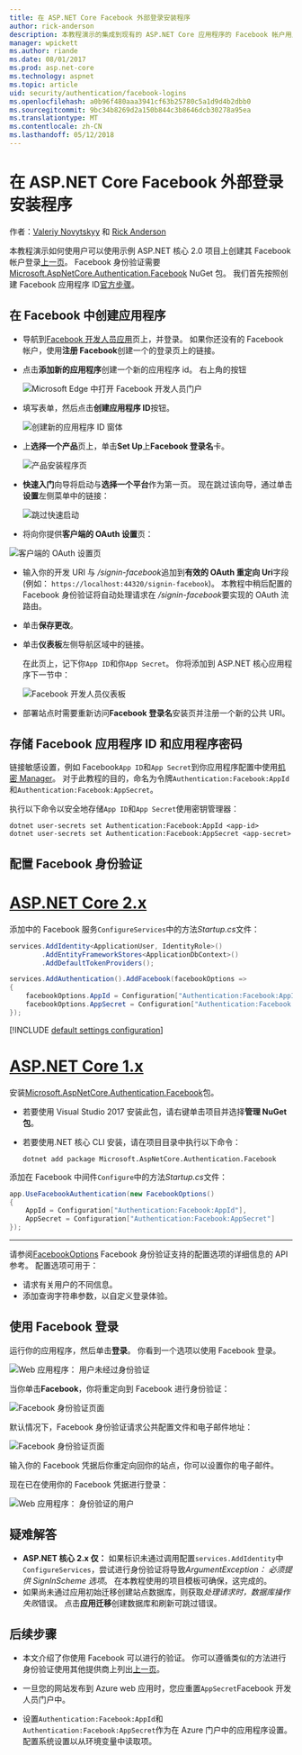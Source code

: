 ```yaml
---
title: 在 ASP.NET Core Facebook 外部登录安装程序
author: rick-anderson
description: 本教程演示的集成到现有的 ASP.NET Core 应用程序的 Facebook 帐户用户身份验证。
manager: wpickett
ms.author: riande
ms.date: 08/01/2017
ms.prod: asp.net-core
ms.technology: aspnet
ms.topic: article
uid: security/authentication/facebook-logins
ms.openlocfilehash: a0b96f480aaa3941cf63b25780c5a1d9d4b2dbb0
ms.sourcegitcommit: 9bc34b8269d2a150b844c3b8646dcb30278a95ea
ms.translationtype: MT
ms.contentlocale: zh-CN
ms.lasthandoff: 05/12/2018
---
```

# <a name="facebook-external-login-setup-in-aspnet-core"></a>在 ASP.NET Core Facebook 外部登录安装程序

作者：[Valeriy Novytskyy](https://github.com/01binary) 和 [Rick Anderson](https://twitter.com/RickAndMSFT)

本教程演示如何使用户可以使用示例 ASP.NET 核心 2.0 项目上创建其 Facebook 帐户登录[上一页](xref:security/authentication/social/index)。 Facebook 身份验证需要[Microsoft.AspNetCore.Authentication.Facebook](https://www.nuget.org/packages/Microsoft.AspNetCore.Authentication.Facebook) NuGet 包。 我们首先按照创建 Facebook 应用程序 ID[官方步骤](https://developers.facebook.com)。

## <a name="create-the-app-in-facebook"></a>在 Facebook 中创建应用程序

*  导航到[Facebook 开发人员应用](https://developers.facebook.com/apps/)页上，并登录。 如果你还没有的 Facebook 帐户，使用**注册 Facebook**创建一个的登录页上的链接。

* 点击**添加新的应用程序**创建一个新的应用程序 id。 右上角的按钮

   ![Microsoft Edge 中打开 Facebook 开发人员门户](index/_static/FBMyApps.png)

* 填写表单，然后点击**创建应用程序 ID**按钮。

   ![创建新的应用程序 ID 窗体](index/_static/FBNewAppId.png)

* 上**选择一个产品**页上，单击**Set Up**上**Facebook 登录名**卡。

   ![产品安装程序页](index/_static/FBProductSetup.png)

* **快速入门**向导将启动与**选择一个平台**作为第一页。 现在跳过该向导，通过单击**设置**左侧菜单中的链接：

   ![跳过快速启动](index/_static/FBSkipQuickStart.png)

* 将向你提供**客户端的 OAuth 设置**页：

![客户端的 OAuth 设置页](index/_static/FBOAuthSetup.png)

* 输入你的开发 URI 与 */signin-facebook*追加到**有效的 OAuth 重定向 Uri**字段 (例如： `https://localhost:44320/signin-facebook`)。 本教程中稍后配置的 Facebook 身份验证将自动处理请求在 */signin-facebook*要实现的 OAuth 流路由。

* 单击**保存更改**。

* 单击**仪表板**左侧导航区域中的链接。 

    在此页上，记下你`App ID`和你`App Secret`。 你将添加到 ASP.NET 核心应用程序下一节中：

   ![Facebook 开发人员仪表板](index/_static/FBDashboard.png)

* 部署站点时需要重新访问**Facebook 登录名**安装页并注册一个新的公共 URI。

## <a name="store-facebook-app-id-and-app-secret"></a>存储 Facebook 应用程序 ID 和应用程序密码

链接敏感设置，例如 Facebook`App ID`和`App Secret`到你应用程序配置中使用[机密 Manager](xref:security/app-secrets)。 对于此教程的目的，命名为令牌`Authentication:Facebook:AppId`和`Authentication:Facebook:AppSecret`。

执行以下命令以安全地存储`App ID`和`App Secret`使用密钥管理器：

```console
dotnet user-secrets set Authentication:Facebook:AppId <app-id>
dotnet user-secrets set Authentication:Facebook:AppSecret <app-secret>
```

## <a name="configure-facebook-authentication"></a>配置 Facebook 身份验证

# <a name="aspnet-core-2xtabaspnetcore2x"></a>[ASP.NET Core 2.x](#tab/aspnetcore2x/)

添加中的 Facebook 服务`ConfigureServices`中的方法*Startup.cs*文件：

```csharp
services.AddIdentity<ApplicationUser, IdentityRole>()
        .AddEntityFrameworkStores<ApplicationDbContext>()
        .AddDefaultTokenProviders();

services.AddAuthentication().AddFacebook(facebookOptions =>
{
    facebookOptions.AppId = Configuration["Authentication:Facebook:AppId"];
    facebookOptions.AppSecret = Configuration["Authentication:Facebook:AppSecret"];
});
```

[!INCLUDE [default settings configuration](includes/default-settings.md)]

# <a name="aspnet-core-1xtabaspnetcore1x"></a>[ASP.NET Core 1.x](#tab/aspnetcore1x/)

安装[Microsoft.AspNetCore.Authentication.Facebook](https://www.nuget.org/packages/Microsoft.AspNetCore.Authentication.Facebook)包。

* 若要使用 Visual Studio 2017 安装此包，请右键单击项目并选择**管理 NuGet 包**。
* 若要使用.NET 核心 CLI 安装，请在项目目录中执行以下命令：

   `dotnet add package Microsoft.AspNetCore.Authentication.Facebook`

添加在 Facebook 中间件`Configure`中的方法*Startup.cs*文件：

```csharp
app.UseFacebookAuthentication(new FacebookOptions()
{
    AppId = Configuration["Authentication:Facebook:AppId"],
    AppSecret = Configuration["Authentication:Facebook:AppSecret"]
});
```

---

请参阅[FacebookOptions](/dotnet/api/microsoft.aspnetcore.builder.facebookoptions) Facebook 身份验证支持的配置选项的详细信息的 API 参考。 配置选项可用于：

* 请求有关用户的不同信息。
* 添加查询字符串参数，以自定义登录体验。

## <a name="sign-in-with-facebook"></a>使用 Facebook 登录

运行你的应用程序，然后单击**登录**。 你看到一个选项以使用 Facebook 登录。

![Web 应用程序： 用户未经过身份验证](index/_static/DoneFacebook.png)

当你单击**Facebook**，你将重定向到 Facebook 进行身份验证：

![Facebook 身份验证页面](index/_static/FBLogin.png)

默认情况下，Facebook 身份验证请求公共配置文件和电子邮件地址：

![Facebook 身份验证页面](index/_static/FBLoginDone.png)

输入你的 Facebook 凭据后你重定向回你的站点，你可以设置你的电子邮件。

现在已在使用你的 Facebook 凭据进行登录：

![Web 应用程序： 身份验证的用户](index/_static/Done.png)

## <a name="troubleshooting"></a>疑难解答

* **ASP.NET 核心 2.x 仅：** 如果标识未通过调用配置`services.AddIdentity`中`ConfigureServices`，尝试进行身份验证将导致*ArgumentException： 必须提供 SignInScheme 选项*。 在本教程使用的项目模板可确保，这完成的。
* 如果尚未通过应用初始迁移创建站点数据库，则获取*处理请求时，数据库操作失败*错误。 点击**应用迁移**创建数据库和刷新可跳过错误。

## <a name="next-steps"></a>后续步骤

* 本文介绍了你使用 Facebook 可以进行的验证。 你可以遵循类似的方法进行身份验证使用其他提供商上列出[上一页](xref:security/authentication/social/index)。

* 一旦您的网站发布到 Azure web 应用时，您应重置`AppSecret`Facebook 开发人员门户中。

* 设置`Authentication:Facebook:AppId`和`Authentication:Facebook:AppSecret`作为在 Azure 门户中的应用程序设置。 配置系统设置以从环境变量中读取项。
